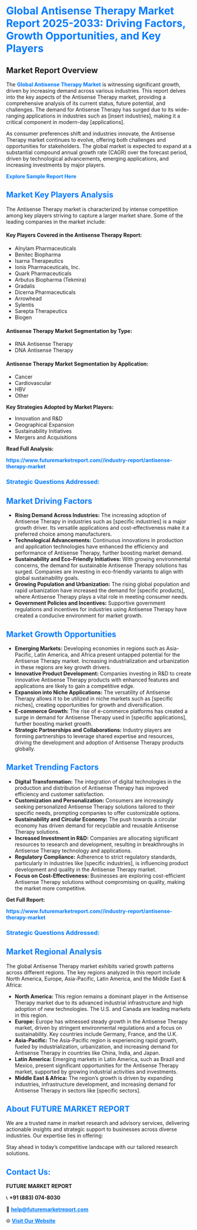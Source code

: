 <h1 style="color: #007BFF;">Global Antisense Therapy Market Report 2025-2033: Driving Factors, Growth Opportunities, and Key Players</h1>

<section id="overview">
<h2>Market Report Overview</h2>
<p>The <a href="https://www.futuremarketreport.com//industry-report/antisense-therapy-market" style="color: #007BFF; text-decoration: none;"><strong>Global Antisense Therapy Market</strong></a> is witnessing significant growth, driven by increasing demand across various industries. This report delves into the key aspects of the Antisense Therapy market, providing a comprehensive analysis of its current status, future potential, and challenges. The demand for Antisense Therapy has surged due to its wide-ranging applications in industries such as [insert industries], making it a critical component in modern-day [applications].</p>
<p>As consumer preferences shift and industries innovate, the Antisense Therapy market continues to evolve, offering both challenges and opportunities for stakeholders. The global market is expected to expand at a substantial compound annual growth rate (CAGR) over the forecast period, driven by technological advancements, emerging applications, and increasing investments by major players.</p>
</section>

<section id="overview">
<p><a href="https://www.futuremarketreport.com//request-sample/reportId=78723" style="color: #007BFF; text-decoration: none;"><strong>Explore Sample Report Here</strong></a></p>
</section>

<section id="key-players">
<h2 style="color: #007BFF;">Market Key Players Analysis</h2>
<p>The Antisense Therapy market is characterized by intense competition among key players striving to capture a larger market share. Some of the leading companies in the market include:</p>
<h4>Key Players Covered in the Antisense Therapy Report:</h4>
<ul><li>Alnylam Pharmaceuticals</li><li>Benitec Biopharma</li><li>Isarna Therapeutics</li><li>Ionis Pharmaceuticals, Inc.</li><li>Quark Pharmaceuticals</li><li>Arbutus Biopharma (Tekmira)</li><li>Gradalis</li><li>Dicerna Pharmaceuticals</li><li>Arrowhead</li><li>Sylentis</li><li>Sarepta Therapeutics</li><li>Biogen</li></ul>
<h4>Antisense Therapy Market Segmentation by Type:</h4>
<ul><li>RNA Antisense Therapy</li><li>DNA Antisense Therapy</li></ul>

<h4>Antisense Therapy Market Segmentation by Application:</h4>
<ul><li>Cancer</li><li>Cardiovascular</li><li>HBV</li><li>Other</li></ul>
<p><strong>Key Strategies Adopted by Market Players:</strong></p>
<ul>
<li>Innovation and R&D</li>
<li>Geographical Expansion</li>
<li>Sustainability Initiatives</li>
<li>Mergers and Acquisitions</li>
</ul>
</section>

<section>
<p><strong>Read Full Analysis: </strong></p><a href="https://www.futuremarketreport.com//industry-report/antisense-therapy-market" style="color: #007BFF; text-decoration: none;"><strong>https://www.futuremarketreport.com//industry-report/antisense-therapy-market</strong></a>
<h3 style="color: #007BFF;">Strategic Questions Addressed:</h3>
</section>

<section id="driving-factors">
<h2 style="color: #007BFF;">Market Driving Factors</h2>
<ul>
<li><strong>Rising Demand Across Industries:</strong> The increasing adoption of Antisense Therapy in industries such as [specific industries] is a major growth driver. Its versatile applications and cost-effectiveness make it a preferred choice among manufacturers.</li>
<li><strong>Technological Advancements:</strong> Continuous innovations in production and application technologies have enhanced the efficiency and performance of Antisense Therapy, further boosting market demand.</li>
<li><strong>Sustainability and Eco-Friendly Initiatives:</strong> With growing environmental concerns, the demand for sustainable Antisense Therapy solutions has surged. Companies are investing in eco-friendly variants to align with global sustainability goals.</li>
<li><strong>Growing Population and Urbanization:</strong> The rising global population and rapid urbanization have increased the demand for [specific products], where Antisense Therapy plays a vital role in meeting consumer needs.</li>
<li><strong>Government Policies and Incentives:</strong> Supportive government regulations and incentives for industries using Antisense Therapy have created a conducive environment for market growth.</li>
</ul>
</section>

<section id="growth-opportunities">
<h2 style="color: #007BFF;">Market Growth Opportunities</h2>
<ul>
<li><strong>Emerging Markets:</strong> Developing economies in regions such as Asia-Pacific, Latin America, and Africa present untapped potential for the Antisense Therapy market. Increasing industrialization and urbanization in these regions are key growth drivers.</li>
<li><strong>Innovative Product Development:</strong> Companies investing in R&D to create innovative Antisense Therapy products with enhanced features and applications are likely to gain a competitive edge.</li>
<li><strong>Expansion into Niche Applications:</strong> The versatility of Antisense Therapy allows it to be utilized in niche markets such as [specific niches], creating opportunities for growth and diversification.</li>
<li><strong>E-commerce Growth:</strong> The rise of e-commerce platforms has created a surge in demand for Antisense Therapy used in [specific applications], further boosting market growth.</li>
<li><strong>Strategic Partnerships and Collaborations:</strong> Industry players are forming partnerships to leverage shared expertise and resources, driving the development and adoption of Antisense Therapy products globally.</li>
</ul>
</section>

<section id="trending-factors">
<h2 style="color: #007BFF;">Market Trending Factors</h2>
<ul>
<li><strong>Digital Transformation:</strong> The integration of digital technologies in the production and distribution of Antisense Therapy has improved efficiency and customer satisfaction.</li>
<li><strong>Customization and Personalization:</strong> Consumers are increasingly seeking personalized Antisense Therapy solutions tailored to their specific needs, prompting companies to offer customizable options.</li>
<li><strong>Sustainability and Circular Economy:</strong> The push towards a circular economy has driven demand for recyclable and reusable Antisense Therapy solutions.</li>
<li><strong>Increased Investment in R&D:</strong> Companies are allocating significant resources to research and development, resulting in breakthroughs in Antisense Therapy technology and applications.</li>
<li><strong>Regulatory Compliance:</strong> Adherence to strict regulatory standards, particularly in industries like [specific industries], is influencing product development and quality in the Antisense Therapy market.</li>
<li><strong>Focus on Cost-Effectiveness:</strong> Businesses are exploring cost-efficient Antisense Therapy solutions without compromising on quality, making the market more competitive.</li>
</ul>
</section>

<section>
<p><strong>Get Full Report: </strong></p><a href="https://www.futuremarketreport.com//industry-report/antisense-therapy-market" style="color: #007BFF; text-decoration: none;"><strong>https://www.futuremarketreport.com//industry-report/antisense-therapy-market</strong></a>
<h3 style="color: #007BFF;">Strategic Questions Addressed:</h3>
</section>


<section id="regional-analysis">
<h2 style="color: #007BFF;">Market Regional Analysis</h2>
<p>The global Antisense Therapy market exhibits varied growth patterns across different regions. The key regions analyzed in this report include North America, Europe, Asia-Pacific, Latin America, and the Middle East & Africa:</p>
<ul>
<li><strong>North America:</strong> This region remains a dominant player in the Antisense Therapy market due to its advanced industrial infrastructure and high adoption of new technologies. The U.S. and Canada are leading markets in this region.</li>
<li><strong>Europe:</strong> Europe has witnessed steady growth in the Antisense Therapy market, driven by stringent environmental regulations and a focus on sustainability. Key countries include Germany, France, and the U.K.</li>
<li><strong>Asia-Pacific:</strong> The Asia-Pacific region is experiencing rapid growth, fueled by industrialization, urbanization, and increasing demand for Antisense Therapy in countries like China, India, and Japan.</li>
<li><strong>Latin America:</strong> Emerging markets in Latin America, such as Brazil and Mexico, present significant opportunities for the Antisense Therapy market, supported by growing industrial activities and investments.</li>
<li><strong>Middle East & Africa:</strong> The region’s growth is driven by expanding industries, infrastructure development, and increasing demand for Antisense Therapy in sectors like [specific sectors].</li>
</ul>
</section>

<footer>
<h2 style="color: #007BFF;">About FUTURE MARKET REPORT</h2>
<p>We are a trusted name in market research and advisory services, delivering actionable insights and strategic support to businesses across diverse industries. Our expertise lies in offering:</p>

<p>Stay ahead in today’s competitive landscape with our tailored research solutions.</p>

<h2 style="color: #007BFF;">Contact Us:</h2>
<p><strong>FUTURE MARKET REPORT</strong></p>
<p>📞 <strong>+91 (883) 074-8030</strong></p>
<p>📧 <strong><a href="mailto:help@futuremarketreport.com" style="color: #007BFF;">help@futuremarketreport.com</a></strong></p>
<p>🌐 <strong><a href="https://www.futuremarketreport.com/" style="color: #007BFF;">Visit Our Website</a></strong></p>
</footer>